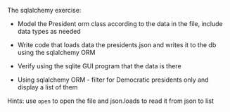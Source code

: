 The sqlalchemy exercise:

* Model the President orm class according to the data in the file, include data types as needed

* Write code that loads data the presidents.json and writes it to the db using the sqlalchemy ORM

* Verify using the sqlite GUI program that the data is there

* Using sqlalchemy ORM - filter for Democratic presidents only and display a list of them 

Hints: use `open` to open the file and json.loads to read it from json to list



